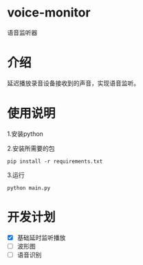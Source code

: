 # voice-monitor
语音监听器
# 介绍
延迟播放录音设备接收到的声音，实现语音监听。
# 使用说明
1.安装python


2.安装所需要的包  
```shell
pip install -r requirements.txt
```
3.运行
```shell
python main.py
```
# 开发计划
- [x] 基础延时监听播放
- [ ] 波形图
- [ ] 语音识别
